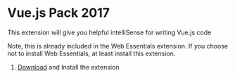 # Vue.js Pack 2017
This extension will give you helpful intelliSense for writing Vue.js code

Note, this is already included in the Web Essentials extension.
If you choose not to install Web Essentials, at least install this extension.

1. [Download](https://marketplace.visualstudio.com/items?itemName=MadsKristensen.VuejsPack-18329) and Install the extension
